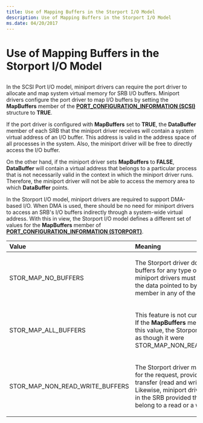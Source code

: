 ```yaml
---
title: Use of Mapping Buffers in the Storport I/O Model
description: Use of Mapping Buffers in the Storport I/O Model
ms.date: 04/20/2017
---
```


# Use of Mapping Buffers in the Storport I/O Model


## <span id="ddk_use_of_mapping_buffers_in_the_storport_i_o_model_kg"></span><span id="DDK_USE_OF_MAPPING_BUFFERS_IN_THE_STORPORT_I_O_MODEL_KG"></span>


In the SCSI Port I/O model, miniport drivers can require the port driver to allocate and map system virtual memory for SRB I/O buffers. Miniport drivers configure the port driver to map I/O buffers by setting the **MapBuffers** member of the [**PORT\_CONFIGURATION\_INFORMATION (SCSI)**](/windows-hardware/drivers/ddi/srb/ns-srb-_port_configuration_information) structure to **TRUE**.

If the port driver is configured with **MapBuffers** set to **TRUE**, the **DataBuffer** member of each SRB that the miniport driver receives will contain a system virtual address of an I/O buffer. This address is valid in the address space of all processes in the system. Also, the miniport driver will be free to directly access the I/O buffer.

On the other hand, if the miniport driver sets **MapBuffers** to **FALSE**, **DataBuffer** will contain a virtual address that belongs to a particular process that is not necessarily valid in the context in which the miniport driver runs. Therefore, the miniport driver will not be able to access the memory area to which **DataBuffer** points.

In the Storport I/O model, miniport drivers are required to support DMA-based I/O. When DMA is used, there should be no need for miniport drivers to access an SRB's I/O buffers indirectly through a system-wide virtual address. With this in view, the Storport I/O model defines a different set of values for the **MapBuffers** member of [**PORT\_CONFIGURATION\_INFORMATION (STORPORT)**](/previous-versions/windows/hardware/drivers/ff563901(v=vs.85)).

<table>
<colgroup>
<col width="50%" />
<col width="50%" />
</colgroup>
<thead>
<tr class="header">
<th align="left">Value</th>
<th align="left">Meaning</th>
</tr>
</thead>
<tbody>
<tr class="odd">
<td align="left"><p>STOR_MAP_NO_BUFFERS</p></td>
<td align="left"><p>The Storport driver does not map data buffers for any type of SRB. Therefore, its miniport drivers must <em>not</em> directly access the data pointed to by the <strong>DataBuffer</strong> member in any of the SRBs it receives.</p></td>
</tr>
<tr class="even">
<td align="left"><p>STOR_MAP_ALL_BUFFERS</p></td>
<td align="left"><p>This feature is not currently implemented. If the <strong>MapBuffers</strong> member is assigned this value, the Storport driver interprets it as though it were STOR_MAP_NON_READ_WRITE_BUFFERS.</p></td>
</tr>
<tr class="odd">
<td align="left"><p>STOR_MAP_NON_READ_WRITE_BUFFERS</p></td>
<td align="left"><p>The Storport driver maps the data buffers for the request, provided it is not a data transfer (read and write) request. Likewise, miniport drivers can access data in the SRB provided that the SRB does not belong to a read or a write request.</p></td>
</tr>
</tbody>
</table>

 

 

